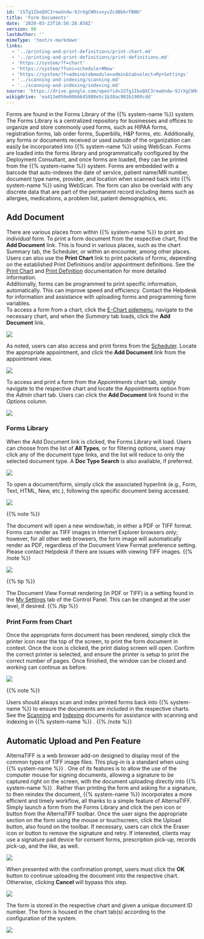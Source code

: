 ```yaml
---
id: '1STg1IboQXC3rewUndw-9JrXgCW9svnyvZcdBbkrFBNU'
title: 'Form Documents'
date: '2020-03-23T16:56:28.858Z'
version: 96
lastAuthor: ''
mimeType: 'text/x-markdown'
links:
  - '../printing-and-print-definitions/print-chart.md'
  - '../printing-and-print-definitions/print-definitions.md'
  - 'https://system/?f=chart'
  - 'https://system/?func=scheduler#Now'
  - 'https://system/?f=admin&tabmodule=admin&tabselect=My+Settings'
  - '../scanning-and-indexing/scanning.md'
  - '../scanning-and-indexing/indexing.md'
source: 'https://drive.google.com/open?id=1STg1IboQXC3rewUndw-9JrXgCW9svnyvZcdBbkrFBNU'
wikigdrive: 'ea413e050e00b6645988e5c1b38ac902b1909cdd'
---
```

Forms are found in the Forms Library of the {{% system-name %}} system. The Forms Library is a centralized repository for businesses and offices to organize and store commonly used forms, such as HIPAA forms, registration forms, lab order forms, Superbills, H&P forms, etc. Additionally, any forms or documents received or used outside of the organization can easily be incorporated into {{% system-name %}} using WebScan. Forms are loaded into the forms library and programmatically configured by the Deployment Consultant, and once forms are loaded, they can be printed from the {{% system-name %}} system. Forms are embedded with a barcode that auto-indexes the date of service, patient name/MR number, document type name, provider, and location when scanned back into {{% system-name %}} using WebScan. The form can also be overlaid with any discrete data that are part of the permanent record including items such as allergies, medications, a problem list, patient demographics, etc.

## Add Document

There are various places from within {{% system-name %}} to print an *individual* form. To print a form document from the respective chart, find the **Add Document** link. This is found in various places, such as the chart Summary tab, the Scheduler, or within an encounter, among other places. Users can also use the **Print Chart** link to print packets of forms, depending on the established Print Definitions and/or appointment definitions. See the [Print Chart](../printing-and-print-definitions/print-chart.md) and [Print Definition](../printing-and-print-definitions/print-definitions.md) documentation for more detailed information.  
Additionally, forms can be programmed to print specific information, automatically. This can improve speed and efficiency. Contact the Helpdesk for information and assistance with uploading forms and programming form variables.  
To access a form from a chart, click the [E-Chart sidemenu](https://system/?f=chart), navigate to the necessary chart, and when the *Summary* tab loads, click the **Add Document** link.

![](../form-documents.assets/04f883e99f3865fd1bdcc8b17b5a3dca.png)

As noted, users can also access and print forms from the [Scheduler](https://system/?func=scheduler#Now). Locate the appropriate appointment, and click the **Add Document** link from the appointment view.

![](../form-documents.assets/60be3b15301a660d7195559d61610288.png)

To access and print a form from the *Appointments* chart tab, simply navigate to the respective chart and locate the Appointments option from the *Admin* chart tab. Users can click the **Add Document** link found in the *Options* column.

![](../form-documents.assets/d3ea60f2ee3fc19774fc437fb9cffb3a.png)


### Forms Library

When the Add Document link is clicked, the Forms Library will load. Users can choose from the list of **All Types**, or for filtering options, users may click any of the document type links, and the list will reduce to only the selected document type. A **Doc Type Search** is also available, if preferred.

![](../form-documents.assets/23071618457714009899e0c4f6fabe75.png)

To open a document/form, simply click the associated hyperlink (e.g., Form, Text, HTML, New, etc.), following the specific document being accessed.

![](../form-documents.assets/fcc15c4ae704ac5b4273893ecafebe0d.png)

{{% note %}}

The document will open a new window/tab, in either a PDF or TIFF format. Forms can render as TIFF images in Internet Explorer browsers only; however, for all other web browsers, the form image will automatically render as PDF, regardless of the Document View Format preference setting. Please contact Helpdesk if there are issues with viewing TIFF images.
{{% /note %}}

![](../form-documents.assets/7d49e6ebcd350f84411e7c4dbd6d1129.png)

{{% tip %}}

The Document View Format rendering (in PDF or TIFF) is a setting found in the [My Settings](https://system/?f=admin&tabmodule=admin&tabselect=My+Settings) tab of the Control Panel. This can be changed at the user level, if desired.
{{% /tip %}}

### Print Form from Chart

Once the appropriate form document has been rendered, simply click the printer icon near the top of the screen, to print the form document in context. Once the icon is clicked, the print dialog screen will open. Confirm the correct printer is selected, and ensure the printer is setup to print the correct number of pages. Once finished, the window can be closed and working can continue as before.

![](../form-documents.assets/f38d47fb72df2043dfb47e908168d3a8.png)

{{% note %}}

Users should always scan and index printed forms back into {{% system-name %}} to ensure the documents are included in the respective charts. See the [Scanning](../scanning-and-indexing/scanning.md) and [Indexing](../scanning-and-indexing/indexing.md) documents for assistance with scanning and indexing in {{% system-name %}} .
{{% /note %}}

## Automatic Upload and Pen Feature

AlternaTIFF is a web browser add-on designed to display most of the common types of TIFF image files. This plug-in is a standard when using {{% system-name %}} . One of its features is to allow the use of the computer mouse for signing documents, allowing a signature to be captured right on the screen, with the document uploading directly into {{% system-name %}} . Rather than printing the form and asking for a signature, to then reindex the document, {{% system-name %}} incorporates a more efficient and timely workflow, all thanks to a simple feature of AlternaTIFF.
Simply launch a form from the Forms Library and click the pen icon or button from the AlternaTIFF toolbar. Once the user signs the appropriate section on the form using the mouse or touchscreen, click the Upload button, also found on the toolbar. If necessary, users can click the Eraser icon or button to remove the signature and retry. If interested, clients may use a signature pad device for consent forms, prescription pick-up, records pick-up, and the like, as well.

![](../form-documents.assets/cdb8f8ec673224b783ba63602bd4c51d.png)

When presented with the confirmation prompt, users must click the **OK** button to continue uploading the document into the respective chart. Otherwise, clicking **Cancel** will bypass this step.

![](../form-documents.assets/6fc9d7832a80a33cfed366930f1ab582.png)

The form is stored in the respective chart and given a unique document ID number. The form is housed in the chart tab(s) according to the configuration of the system.

![](../form-documents.assets/1dfb6c8513fce105af8891322997a82b.png)

